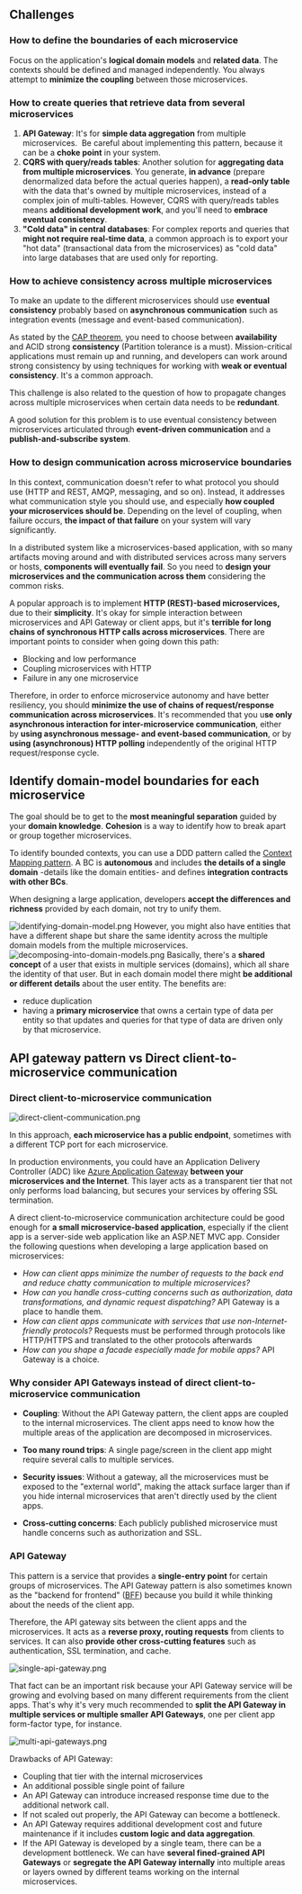 ## Challenges

### How to define the boundaries of each microservice

Focus on the application's **logical domain models** and **related data**. The contexts should be defined and managed independently. You always attempt to **minimize the coupling** between those microservices.

### How to create queries that retrieve data from several microservices

1. **API Gateway**: It's for **simple data aggregation** from multiple microservices.  Be careful about implementing this pattern, because it can be a **choke point** in your system.
2. **CQRS with query/reads tables**: Another solution for **aggregating data from multiple microservices**. You generate, **in advance** (prepare denormalized data before the actual queries happen), a **read-only table** with the data that's owned by multiple microservices, instead of a complex join of multi-tables. However, CQRS with query/reads tables means **additional development work**, and you'll need to **embrace eventual consistency**.
3. **"Cold data" in central databases**: For complex reports and queries that **might not require real-time data**, a common approach is to export your "hot data" (transactional data from the microservices) as "cold data" into large databases that are used only for reporting.

### How to achieve consistency across multiple microservices

To make an update to the different microservices should use **eventual consistency** probably based on **asynchronous communication** such as integration events (message and event-based communication).

As stated by the [CAP theorem](https://en.wikipedia.org/wiki/CAP_theorem), you need to choose between **availability** and ACID strong **consistency** (Partition tolerance is a must). Mission-critical applications must remain up and running, and developers can work around strong consistency by using techniques for working with **weak or eventual consistency**. It's a common approach.

This challenge is also related to the question of how to propagate changes across multiple microservices when certain data needs to be **redundant**.

A good solution for this problem is to use eventual consistency between microservices articulated through **event-driven communication** and a **publish-and-subscribe system**.

### How to design communication across microservice boundaries
In this context, communication doesn't refer to what protocol you should use (HTTP and REST, AMQP, messaging, and so on). Instead, it addresses what communication style you should use, and especially **how coupled your microservices should be**. Depending on the level of coupling, when failure occurs, **the impact of that failure** on your system will vary significantly.

In a distributed system like a microservices-based application, with so many artifacts moving around and with distributed services across many servers or hosts, **components will eventually fail**. So you need to **design your microservices and the communication across them** considering the common risks.

A popular approach is to implement **HTTP (REST)-based microservices,** due to their **simplicity**. It's okay for simple interaction between microservices and API Gateway or client apps, but it's **terrible for long chains of synchronous HTTP calls across microservices**. There are important points to consider when going down this path:
- Blocking and low performance
- Coupling microservices with HTTP
- Failure in any one microservice

Therefore, in order to enforce microservice autonomy and have better resiliency, you should **minimize the use of chains of request/response communication across microservices**. It's recommended that you u**se only asynchronous interaction for inter-microservice communication**, either by **using asynchronous message- and event-based communication**, or by **using (asynchronous) HTTP polling** independently of the original HTTP request/response cycle.

## Identify domain-model boundaries for each microservice

The goal should be to get to the **most meaningful separation** guided by your **domain knowledge**. **Cohesion** is a way to identify how to break apart or group together microservices.

To identify bounded contexts, you can use a DDD pattern called the [Context Mapping pattern](https://www.infoq.com/articles/ddd-contextmapping). A BC is **autonomous** and includes **the details of a single domain** -details like the domain entities- and defines **integration contracts with other BCs**.

When designing a large application, developers **accept the differences and richness** provided by each domain, not try to unify them.

![identifying-domain-model.png](../images/identifying-domain-model.png)
However, you might also have entities that have a different shape but share the same identity across the multiple domain models from the multiple microservices.
![decomposing-into-domain-models.png](../images/decomposing-into-domain-models.png)
Basically, there's a **shared concept** of a user that exists in multiple services (domains), which all share the identity of that user. But in each domain model there might **be additional or different details** about the user entity. The benefits are:
- reduce duplication
- having a **primary microservice** that owns a certain type of data per entity so that updates and queries for that type of data are driven only by that microservice.

## API gateway pattern vs Direct client-to-microservice communication

### Direct client-to-microservice communication

![direct-client-communication.png](../images/direct-client-communication.png)

In this approach, **each microservice has a public endpoint**, sometimes with a different TCP port for each microservice.

In production environments, you could have an Application Delivery Controller (ADC) like [Azure Application Gateway](https://learn.microsoft.com/en-us/azure/application-gateway/application-gateway-introduction) **between your microservices and the Internet**. This layer acts as a transparent tier that not only performs load balancing, but secures your services by offering SSL termination.

A direct client-to-microservice communication architecture could be good enough for **a small microservice-based application**, especially if the client app is a server-side web application like an ASP.NET MVC app. Consider the following questions when developing a large application based on microservices:
-  _How can client apps minimize the number of requests to the back end and reduce chatty communication to multiple microservices?_
-  _How can you handle cross-cutting concerns such as authorization, data transformations, and dynamic request dispatching?_ API Gateway is a place to handle them.
- _How can client apps communicate with services that use non-Internet-friendly protocols?_ Requests must be performed through protocols like HTTP/HTTPS and translated to the other protocols afterwards
- _How can you shape a facade especially made for mobile apps?_ API Gateway is a choice.

### Why consider API Gateways instead of direct client-to-microservice communication

-   **Coupling**: Without the API Gateway pattern, the client apps are coupled to the internal microservices. The client apps need to know how the multiple areas of the application are decomposed in microservices.
 
-   **Too many round trips**: A single page/screen in the client app might require several calls to multiple services.

-   **Security issues**: Without a gateway, all the microservices must be exposed to the "external world", making the attack surface larger than if you hide internal microservices that aren't directly used by the client apps.

-   **Cross-cutting concerns**: Each publicly published microservice must handle concerns such as authorization and SSL.

### API Gateway

This pattern is a service that provides a **single-entry point** for certain groups of microservices. The API Gateway pattern is also sometimes known as the "backend for frontend" ([BFF](https://samnewman.io/patterns/architectural/bff/)) because you build it while thinking about the needs of the client app.

Therefore, the API gateway sits between the client apps and the microservices. It acts as a **reverse proxy, routing requests** from clients to services. It can also **provide other cross-cutting features** such as authentication, SSL termination, and cache.

![single-api-gateway.png](../images/single-api-gateway.png)

That fact can be an important risk because your API Gateway service will be growing and evolving based on many different requirements from the client apps. That's why it's very much recommended to **split the API Gateway in multiple services or multiple smaller API Gateways**, one per client app form-factor type, for instance.

![multi-api-gateways.png](../images/multi-api-gateways.png)

Drawbacks of API Gateway:
- Coupling that tier with the internal microservices
- An additional possible single point of failure
- An API Gateway can introduce increased response time due to the additional network call.
- If not scaled out properly, the API Gateway can become a bottleneck.
- An API Gateway requires additional development cost and future maintenance if it includes **custom logic and data aggregation**.
- If the API Gateway is developed by a single team, there can be a development bottleneck. We can have **several fined-grained API Gateways** or **segregate the API Gateway internally** into multiple areas or layers owned by different teams working on the internal microservices.

